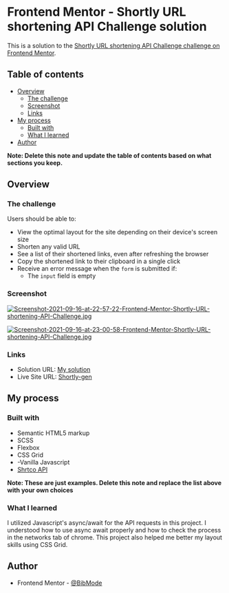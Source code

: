 # Frontend Mentor - Shortly URL shortening API Challenge solution

This is a solution to the [Shortly URL shortening API Challenge challenge on Frontend Mentor](https://www.frontendmentor.io/challenges/url-shortening-api-landing-page-2ce3ob-G). 

## Table of contents

- [Overview](#overview)
  - [The challenge](#the-challenge)
  - [Screenshot](#screenshot)
  - [Links](#links)
- [My process](#my-process)
  - [Built with](#built-with)
  - [What I learned](#what-i-learned)
- [Author](#author)

**Note: Delete this note and update the table of contents based on what sections you keep.**

## Overview

### The challenge

Users should be able to:

- View the optimal layout for the site depending on their device's screen size
- Shorten any valid URL
- See a list of their shortened links, even after refreshing the browser
- Copy the shortened link to their clipboard in a single click
- Receive an error message when the `form` is submitted if:
  - The `input` field is empty

### Screenshot

[![Screenshot-2021-09-16-at-22-57-22-Frontend-Mentor-Shortly-URL-shortening-API-Challenge.jpg](https://i.postimg.cc/6psnyZgD/Screenshot-2021-09-16-at-22-57-22-Frontend-Mentor-Shortly-URL-shortening-API-Challenge.jpg)](https://postimg.cc/RNRNYWMR)

[![Screenshot-2021-09-16-at-23-00-58-Frontend-Mentor-Shortly-URL-shortening-API-Challenge.jpg](https://i.postimg.cc/5t4gpG1B/Screenshot-2021-09-16-at-23-00-58-Frontend-Mentor-Shortly-URL-shortening-API-Challenge.jpg)](https://postimg.cc/cvzfLFvC)

### Links

- Solution URL: [My solution](https://www.frontendmentor.io/solutions/vanilla-javascript-with-some-simple-animations--ltrPINyw)
- Live Site URL: [Shortly-gen](https://shortly-gen.netlify.app/)

## My process

### Built with

- Semantic HTML5 markup
- SCSS
- Flexbox
- CSS Grid
- -Vanilla Javascript
- [Shrtco API](https://app.shrtco.de/)

**Note: These are just examples. Delete this note and replace the list above with your own choices**

### What I learned

I utilized Javascript's async/await for the API requests in this project. I understood how to use async await properly and how to check the process in the networks tab of chrome. This project also helped me better my layout skills using CSS Grid. 

## Author

- Frontend Mentor - [@BibMode](https://www.frontendmentor.io/profile/BibMode)

